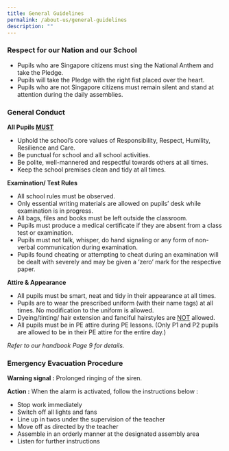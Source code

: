 ```yaml
---
title: General Guidelines
permalink: /about-us/general-guidelines
description: ""
---
```

### Respect for our Nation and our School

*   Pupils who are Singapore citizens must sing the National Anthem and take the Pledge.
*   Pupils will take the Pledge with the right fist placed over the heart.
*   Pupils who are not Singapore citizens must remain silent and stand at attention during the daily assemblies.

  

### General Conduct

<strong>All Pupils <u>MUST</u></strong>

*   Uphold the school’s core values of Responsibility, Respect, Humility, Resilience and Care.
*   Be punctual for school and all school activities.
*   Be polite, well-mannered and respectful towards others at all times.
*   Keep the school premises clean and tidy at all times.

  

**Examination/ Test Rules**

*   All school rules must be observed.
*   Only essential writing materials are allowed on pupils’ desk while examination is in progress.
*   All bags, files and books must be left outside the classroom.
*   Pupils must produce a medical certificate if they are absent from a class test or examination.
*   Pupils must not talk, whisper, do hand signaling or any form of non-verbal communication during examination.
*   Pupils found cheating or attempting to cheat during an examination will be dealt with severely and may be given a ‘zero’ mark for the respective paper.

  

**Attire & Appearance**

*   All pupils must be smart, neat and tidy in their appearance at all times.
*   Pupils are to wear the prescribed uniform (with their name tags) at all times. No modification to the uniform is allowed.
*   Dyeing/tinting/ hair extension and fanciful hairstyles are <u>NOT</u> allowed.
*   All pupils must be in PE attire during PE lessons. (Only P1 and P2 pupils are allowed to be in their PE attire for the entire day.)

  

_Refer to our handbook Page 9 for details._


### Emergency Evacuation Procedure

**Warning signal :** Prolonged ringing of the siren.  
  
**Action :** When the alarm is activated, follow the instructions below :

*   Stop work immediately
*   Switch off all lights and fans
*   Line up in twos under the supervision of the teacher
*   Move off as directed by the teacher
*   Assemble in an orderly manner at the designated assembly area
*   Listen for further instructions
